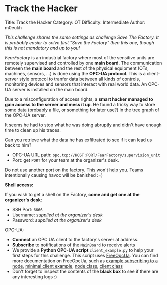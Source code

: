 # Track the Hacker

Title: Track the Hacker
Category: OT
Difficulty: Intermediate
Author: m0eukh

*This challenge shares the same settings as challenge Save The Factory. It is probably easier to solve first "Save the Factory" then this one, though this is not mandatory and up to you!*

*FearFactory* is an industrial factory where most of the sensitive units are remotely supervised and controlled by one **main board**.
The communication between the **main board** and the rest of the physical equipment (OTs, machines, sensors, ...) is done using the **OPC-UA protocol**.
This is a client-server style protocol to tranfer data between all kinds of controls, monitoring devices and sensors that interact with real world data. An OPC-UA server is installed on the main board.

Due to a misconfiguration of access rights, a **smart hacker managed to gain access to the server and mess it up**. He found a tricky way to store some data (probably a file, or something for later use?) in the tree graph of the OPC-UA server.

It seems he had to stop what he was doing abruptly and didn't have enough time to clean up his traces.

Can you retrieve what the data he has exfiltrated to see if it can lead us back to him?

- OPC-UA URL path: `opc.tcp://HOST:PORT/FearFactory/supervision_unit`
- Port: get `PORT` for your team at the organizer's desk.

Do not use another port on the factory. This won't help you. Teams intentionally causing havoc will be banished :=)

**Shell access:**

If you wish to get a shell on the Factory, **come and get one at the organizer's desk**:

- SSH Port: `6666`
- Username: *supplied at the organizer's desk*
- Password: *supplied at the organizer's desk*

OPC-UA:

- **Connect** an OPC UA client to the factory's server at address.
- **Subscribe** to notifications of the `MainBoard` to receive alerts
- We provide a **Python OPC-UA script** `client_example.py` to help your first steps for this challenge. This script uses [FreeOpcUa](https://github.com/FreeOpcUa/python-opcua). You can find more documentation on FreeOpcUa, such as [example subscribing to a node](https://github.com/FreeOpcUa/python-opcua/blob/master/examples/client-example.py), [minimal client example](https://github.com/FreeOpcUa/python-opcua/blob/master/examples/client-minimal.py), [node class](https://python-opcua.readthedocs.io/en/latest/node.html), [client class](https://python-opcua.readthedocs.io/en/latest/client.html)
- Don't forget to inspect the contents of the **black box** to see if there are any interesting logs :)
